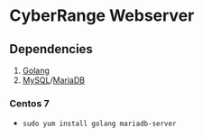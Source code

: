 # CyberRange Webserver

## Dependencies

1. [Golang](https://github.com/golang/go)
2. [MySQL](https://github.com/mysql/mysql-server)/[MariaDB](https://github.com/MariaDB/server)

### Centos 7

* `sudo yum install golang mariadb-server`
